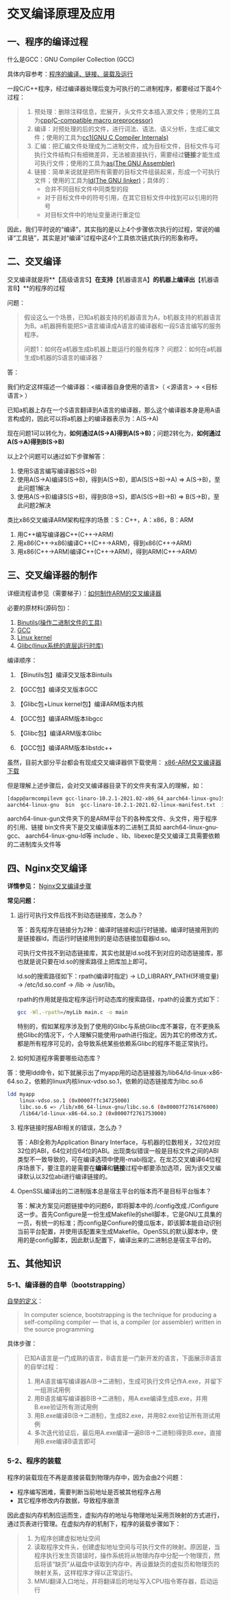 # 交叉编译原理及应用 

## 一、程序的编译过程

什么是GCC：GNU Compiler Collection (GCC)


具体内容参考：[程序的编译、链接、装载及运行](https://www.nosuchfield.com/2018/11/23/Program-compilation-linking-loading-and-running/)

一段C/C++程序，经过编译器处理后变为可执行的二进制程序，都要经过下面4个过程：
> 1. 预处理：删除注释信息，宏展开，头文件文本插入源文件；使用的工具为[cpp(C-compatible macro preprocessor)](https://mirrors.tripadvisor.com/centos-vault/3.6/docs/html/rhel-devtools-en-3/s1-cpp-gnu.html)
> 2. 编译：对预处理的后的文件，进行词法、语法、语义分析，生成汇编文件；使用的工具为[cc1(GNU C Compiler Internals)](https://en.wikibooks.org/wiki/GNU_C_Compiler_Internals/GNU_C_Compiler_Architecture)
> 3. 汇编：把汇编文件处理成为二进制文件，成为目标文件，目标文件与可执行文件结构只有细微差异，无法被直接执行，需要经过**链接**才能生成可执行文件；使用的工具为[as(The GNU Assembler)](https://ftp.gnu.org/old-gnu/Manuals/gas-2.9.1/html_node/as_3.html)
> 4. 链接：简单来说就是把所有需要的目标文件组装起来，形成一个可执行文件；使用的工具为[ld(The GNU linker)](https://ftp.gnu.org/old-gnu/Manuals/ld-2.9.1/html_mono/ld.html)；具体的：
>    + 合并不同目标文件中同类型的段
>    + 对于目标文件中的符号引用，在其它目标文件中找到可以引用的符号
>    + 对目标文件中的地址变量进行重定位

因此，我们平时说的“编译”，其实指的是以上4个步骤依次执行的过程，常说的编译“工具链”，其实是对“编译”过程中这4个工具依次链式执行的形象称呼。

## 二、交叉编译

交叉编译就是将**【高级语言S】**在支持**【机器语言A】**的机器上编译出**【机器语言B】**的程序的过程

问题：

>假设这么一个场景，已知a机器支持的机器语言为A，b机器支持的机器语言为B。a机器拥有能把S>语言编译成A语言的编译器和一段S语言编写的服务程序。
>
> 问题1：如何在a机器生成b机器上能运行的服务程序？
> 问题2：如何在a机器生成b机器的S语言的编译器？



答：

我们约定这样描述一个编译器：<编译器自身使用的语言>（ <源语言>  ->  <目标语言> ）

已知a机器上存在一个S语言翻译到A语言的编译器，那么这个编译器本身是用A语言构成的，因此可以将a机器上的编译器表示为：A(S->A)

现在问题1可以转化为，**如何通过A(S->A)得到A(S->B)**；问题2转化为，**如何通过A(S->A)得到B(S->B)**

以上2个问题可以通过如下步骤解答：
1. 使用S语言编写编译器S(S->B)
2. 使用A(S->A)编译S(S->B)，得到A(S->B)，即A(S(S->B)->A) => A(S->B)，至此问题1解决
3. 使用A(S->B)编译S(S->B)，得到B(B->S)，即A(S(S->B)->B) => B(S->B)，至此问题2解决

类比x86交叉编译ARM架构程序的场景：S：C++，A：x86，B：ARM
1. 用C++编写编译器C++(C++->ARM)
2. 用x86(C++->x86)编译C++(C++->ARM)，得到x86(C++->ARM)
3. 用x86(C++->ARM)编译C++(C++->ARM)，得到ARM(C++->ARM)


## 三、交叉编译器的制作

详细流程请参见（需要梯子）：[如何制作ARM的交叉编译器](https://preshing.com/20141119/how-to-build-a-gcc-cross-compiler/)

必要的原材料(源码包)：
1. [Binutils(操作二进制文件的工具)](http://www.gnu.org/software/binutils/)
2. [GCC](https://gcc.gnu.org/)
3. [Linux kernel](https://www.kernel.org/)
4. [Glibc(linux系统的底层运行时库)](http://www.gnu.org/software/libc/) 

编译顺序：
1. 【Binutils包】编译交叉版本Bintuils

2. 【GCC包】编译交叉版本GCC

3. 【Glibc包+Linux kernel包】编译ARM版本内核

4. 【GCC包】编译ARM版本libgcc

5. 【Glibc包】编译ARM版本Glibc 

6. 【GCC包】编译ARM版本libstdc++

虽然，目前大部分平台都会有现成交叉编译器供下载使用：
[x86-ARM交叉编译器下载](https://snapshots.linaro.org/gnu-toolchain/10.2-2021.02-1/aarch64-linux-gnu/)

但是理解上述步骤后，会对交叉编译器目录下的文件夹有深入的理解，如：
```sh
[dapp@armcompilevm gcc-linaro-10.2.1-2021.02-x86_64_aarch64-linux-gnu]$ ls
aarch64-linux-gnu  bin  gcc-linaro-10.2.1-2021.02-linux-manifest.txt  include  lib  libexec  share
```
aarch64-linux-gun文件夹下的是ARM平台下的各种库文件、头文件，用于程序的引用、链接
bin文件夹下是交叉编译版本的二进制工具如 aarch64-linux-gnu-gcc、 aarch64-linux-gnu-ld等
include 、lib、libexec是交叉编译工具需要依赖的二进制库头文件等


## 四、Nginx交叉编译

**详情参见：**
[Nginx交叉编译步骤](https://blog.csdn.net/weixin_43793181/article/details/116499896)

**常见问题：**

1. 运行可执行文件后找不到动态链接库，怎么办？

    答：首先程序在链接分为2种：编译时链接和运行时链接。编译时链接用到的是链接器ld，而运行时链接用到的是动态链接加载器ld.so。
    
    可执行文件找不到动态链接库，其实也就是ld.so找不到对应的动态链接库，那也就是说只要在ld.so的搜索路径上把库加上即可。
    
    ld.so的搜索路径如下：rpath(编译时指定) -> LD_LIBRARY_PATH(环境变量) -> /etc/ld.so.conf -> /lib -> /usr/lib。
    
    rpath的作用就是指定程序运行时动态库的搜索路径，rpath的设置方式如下：
    ```sh
    gcc -Wl,-rpath=/myLib main.c -o main
    ```
    
    特别的，假如某程序涉及到了使用的Glibc与系统Glibc库不兼容，在不更换系统Glibc的情况下，个人理解只能使用rpath进行指定。因为其它的修改方式，都是所有程序可见的，会导致系统某些依赖系Glibc的程序不能正常执行。


2. 如何知道程序需要哪些动态库？

  答：使用ldd命令，如下就展示出了myapp用的动态链接器为/lib64/ld-linux-x86-64.so.2，依赖的linux内核linux-vdso.so.1，依赖的动态链接库为libc.so.6
  ```sh
  ldd myapp 	
      linux-vdso.so.1 (0x00007ffc34725000)  
      libc.so.6 => /lib/x86_64-linux-gnu/libc.so.6 (0x00007f2761476000)  
      /lib64/ld-linux-x86-64.so.2 (0x00007f2761753000) 
  ```

3. 程序链接时报ABI相关的错误，怎么办？
	
	答：ABI全称为Application Binary Interface，与机器的位数相关，32位对应32位的ABI，64位对应64位的ABI。出现类似错误一般是目标文件之间的ABI类型不一致导致的，可在编译选项中使用-mabi指定。在龙芯交叉编译64位程序场景下，要注意的是需要在**编译**和**链接**过程中都要添加选项，因为该交叉编译默认以32位abi进行编译链接的。
	
4. OpenSSL编译出的二进制版本总是宿主平台的版本而不是目标平台版本？
	
	答：解决方案见问题链接中的问题6，即将脚本中的./config改成./Configure这一步。首先Configure是一份生成Makefile的shell脚本，它是GNU工具集的一员，有统一的标准；而config是Confiure的傻瓜版本，即该脚本能自动识别当前平台配置，并使用该配置来生成Makefile。OpenSSL的默认脚本中，使用的是config脚本，因此默认配置下，编译出来的二进制总是宿主平台的。

## 五、其他知识
### 5-1、编译器的自举（bootstrapping）

[自举的定义](https://en.wikipedia.org/wiki/Bootstrapping_%28compilers%29)：

> In computer science, bootstrapping is the technique for producing a self-compiling  compiler — that is, a compiler (or assembler) written in the source programming

具体步骤：
> 已知A语言是一门成熟的语言，B语言是一门新开发的语言，下面展示B语言的自举过程：
> 1. 用A语言编写编译器A(B->二进制)，生成可执行文件记作A.exe，并留下一组测试用例
> 2. 用B语言编写编译器B(B->二进制)，用A.exe编译生成B.exe，并用B.exe验证所有测试用例
> 3. 用B.exe编译B(B->二进制)，生成B2.exe，并用B2.exe验证所有测试用例
> 4. 多次迭代验证后，最后用A.exe编译一遍B(B->二进制)得到B.exe，直接用B.exe编译B语言即可

### 5-2、程序的装载
程序的装载现在不再是直接装载到物理内存中，因为会由2个问题：
+ 程序编写困难，需要判断当前地址是否被其他程序占用
+ 其它程序修改内存数据，导致程序崩溃

因此虚拟内存机制应运而生，虚拟内存的地址与物理地址采用页映射的方式进行，通过页表进行管理。在虚拟内存的机制下，程序的装载步骤如下：
> 1. 为程序创建虚拟地址空间
> 2. 读取程序文件头，创建虚拟地址空间与可执行文件的映射。原因是，当程序执行发生页错误时，操作系统将从物理内存中分配一个物理页，然后将该“缺页”从磁盘中读取到内存中，再设置缺页的虚拟页和物理页的映射关系，这样程序才得以正常运行。
> 3. MMU翻译入口地址，并将翻译后的地址写入CPU指令寄存器，启动运行

